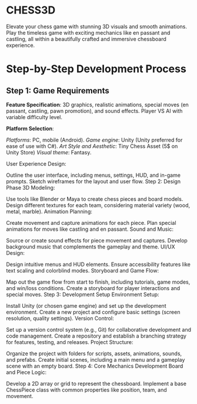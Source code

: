 # CHESS3D
Elevate your chess game with stunning 3D visuals and smooth animations. Play the timeless game with exciting mechanics like en passant and castling, all within a beautifully crafted and immersive chessboard experience.

# Step-by-Step Development Process

## Step 1: Game Requirements

**Feature Specification**:
3D graphics, realistic animations, special moves (en passant, castling, pawn promotion), and sound effects.
Player VS AI with variable difficulty level.

**Platform Selection**:

*Platforms*: PC, mobile (Android).
*Game engine*: Unity (Unity preferred for ease of use with C#).
*Art Style and Aesthetic*: Tiny Chess Asset (5$ on Unity Store)
*Visual theme*: Fantasy.

User Experience Design:

Outline the user interface, including menus, settings, HUD, and in-game prompts.
Sketch wireframes for the layout and user flow.
Step 2: Design Phase
3D Modeling:

Use tools like Blender or Maya to create chess pieces and board models.
Design different textures for each team, considering material variety (wood, metal, marble).
Animation Planning:

Create movement and capture animations for each piece.
Plan special animations for moves like castling and en passant.
Sound and Music:

Source or create sound effects for piece movement and captures.
Develop background music that complements the gameplay and theme.
UI/UX Design:

Design intuitive menus and HUD elements.
Ensure accessibility features like text scaling and colorblind modes.
Storyboard and Game Flow:

Map out the game flow from start to finish, including tutorials, game modes, and win/loss conditions.
Create a storyboard for player interactions and special moves.
Step 3: Development Setup
Environment Setup:

Install Unity (or chosen game engine) and set up the development environment.
Create a new project and configure basic settings (screen resolution, quality settings).
Version Control:

Set up a version control system (e.g., Git) for collaborative development and code management.
Create a repository and establish a branching strategy for features, testing, and releases.
Project Structure:

Organize the project with folders for scripts, assets, animations, sounds, and prefabs.
Create initial scenes, including a main menu and a gameplay scene with an empty board.
Step 4: Core Mechanics Development
Board and Piece Logic:

Develop a 2D array or grid to represent the chessboard.
Implement a base ChessPiece class with common properties like position, team, and movement.
